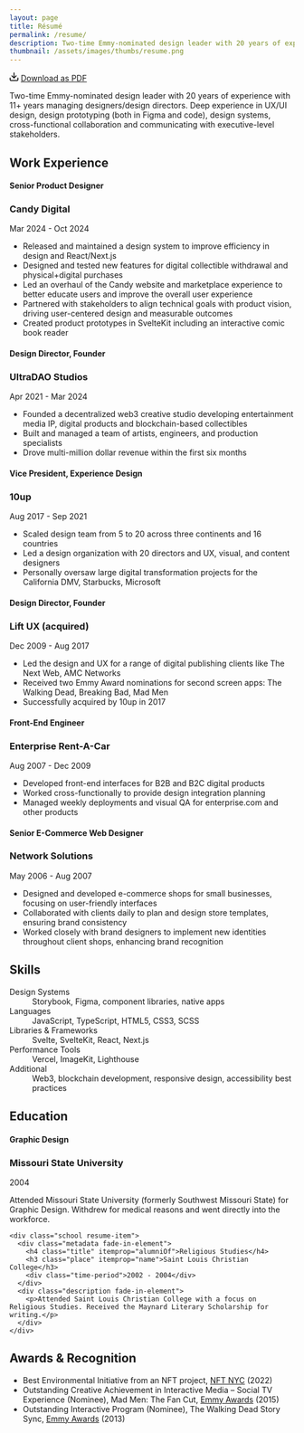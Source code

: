 ```yaml
---
layout: page
title: Résumé
permalink: /resume/
description: Two-time Emmy-nominated design leader with 20 years of experience with 11+ years managing designers/design directors. Deep experience in UX/UI design, design prototyping (both in Figma and code), design systems, cross-functional collaboration and communicating with executive-level stakeholders.
thumbnail: /assets/images/thumbs/resume.png
---
```


<div class="content-container">

  <div class="fade-in-element download-resume">
    <svg class="feather" width="16" height="16" viewBox="0 0 14 14" fill="none" xmlns="http://www.w3.org/2000/svg">
      <path fill-rule="evenodd" clip-rule="evenodd" d="M0.999919 8.33337C1.36811 8.33337 1.66659 8.63185 1.66659 9.00004V11.6667C1.66659 11.8435 1.73682 12.0131 1.86185 12.1381C1.98687 12.2631 2.15644 12.3334 2.33325 12.3334H11.6666C11.8434 12.3334 12.013 12.2631 12.138 12.1381C12.263 12.0131 12.3333 11.8435 12.3333 11.6667V9.00004C12.3333 8.63185 12.6317 8.33337 12.9999 8.33337C13.3681 8.33337 13.6666 8.63185 13.6666 9.00004V11.6667C13.6666 12.1971 13.4559 12.7058 13.0808 13.0809C12.7057 13.456 12.197 13.6667 11.6666 13.6667H2.33325C1.80282 13.6667 1.29411 13.456 0.919038 13.0809C0.543966 12.7058 0.333252 12.1971 0.333252 11.6667V9.00004C0.333252 8.63185 0.631729 8.33337 0.999919 8.33337Z" fill="black"/>
      <path fill-rule="evenodd" clip-rule="evenodd" d="M3.19526 5.19526C3.45561 4.93491 3.87772 4.93491 4.13807 5.19526L7 8.05719L9.86193 5.19526C10.1223 4.93491 10.5444 4.93491 10.8047 5.19526C11.0651 5.45561 11.0651 5.87772 10.8047 6.13807L7.4714 9.47141C7.21106 9.73175 6.78895 9.73175 6.5286 9.47141L3.19526 6.13807C2.93491 5.87772 2.93491 5.45561 3.19526 5.19526Z" fill="black"/>
      <path fill-rule="evenodd" clip-rule="evenodd" d="M6.99992 0.333374C7.36811 0.333374 7.66659 0.631851 7.66659 1.00004V9.00004C7.66659 9.36823 7.36811 9.66671 6.99992 9.66671C6.63173 9.66671 6.33325 9.36823 6.33325 9.00004V1.00004C6.33325 0.631851 6.63173 0.333374 6.99992 0.333374Z" fill="black"/>
    </svg>
    <a class="inline ml-1" href="/assets/downloads/product-design-executive-chris-wallace.pdf" download> Download as PDF</a>
  </div>

  <div itemscope itemtype="http://schema.org/Person">
  <p itemprop="description" class="fade-in-element sub-heading !mb-4">Two-time Emmy-nominated design leader with 20 years of experience with 11+ years managing designers/design directors. Deep experience in UX/UI design, design prototyping (both in Figma and code), design systems, cross-functional collaboration and communicating with executive-level stakeholders.</p>
  
  <h2 class="fade-in-element mt-12">Work Experience</h2>

  <div class="jobs" itemscope itemtype="http://schema.org/Organization">
    <div class="job resume-item" itemprop="employee">
      <div class="metadata fade-in-element">
        <h4 class="title" itemprop="roleName">Senior Product Designer</h4>
        <h3 class="place" itemprop="name">Candy Digital</h3>
        <div class="time-period" itemprop="worksFor">Mar 2024 - Oct 2024</div>
      </div>
      <div class="description fade-in-element">
        <ul class="list-disc pl-5 space-y-2">
          <li>Released and maintained a design system to improve efficiency in design and React/Next.js</li>
          <li>Designed and tested new features for digital collectible withdrawal and physical+digital purchases</li>
          <li>Led an overhaul of the Candy website and marketplace experience to better educate users and improve the overall user experience</li>
          <li>Partnered with stakeholders to align technical goals with product vision, driving user-centered design and measurable outcomes</li>
          <li>Created product prototypes in SvelteKit including an interactive comic book reader</li>
        </ul>
      </div>
    </div>
    <div class="job resume-item" itemprop="employee">
      <div class="metadata fade-in-element">
        <h4 class="title" itemprop="roleName">Design Director, Founder</h4>
        <h3 class="place" itemprop="name">UltraDAO Studios</h3>
        <div class="time-period" itemprop="worksFor">Apr 2021 - Mar 2024</div>
      </div>
      <div class="description fade-in-element">
        <ul class="list-disc pl-5 space-y-2">
          <li>Founded a decentralized web3 creative studio developing entertainment media IP, digital products and blockchain-based collectibles</li>
          <li>Built and managed a team of artists, engineers, and production specialists</li>
          <li>Drove multi-million dollar revenue within the first six months</li>
        </ul>
      </div>
    </div>
    <div class="job resume-item" itemprop="employee">
      <div class="metadata fade-in-element">
        <h4 class="title" itemprop="roleName">Vice President, Experience Design</h4>
        <h3 class="place" itemprop="name">10up</h3>
        <div class="time-period" itemprop="worksFor">Aug 2017 - Sep 2021</div>
      </div>
      <div class="description fade-in-element">
        <ul class="list-disc pl-5 space-y-2">
          <li>Scaled design team from 5 to 20 across three continents and 16 countries</li>
          <li>Led a design organization with 20 directors and UX, visual, and content designers</li>
          <li>Personally oversaw large digital transformation projects for the California DMV, Starbucks, Microsoft</li>
        </ul>
      </div>
    </div>
    <div class="job resume-item" itemprop="employee">
      <div class="metadata fade-in-element">
        <h4 class="title" itemprop="roleName">Design Director, Founder</h4>
        <h3 class="place" itemprop="name">Lift UX (acquired)</h3>
        <div class="time-period" itemprop="worksFor">Dec 2009 - Aug 2017</div>
      </div>
      <div class="description fade-in-element">
        <ul class="list-disc pl-5 space-y-2">
          <li>Led the design and UX for a range of digital publishing clients like The Next Web, AMC Networks</li>
          <li>Received two Emmy Award nominations for second screen apps: The Walking Dead, Breaking Bad, Mad Men</li>
          <li>Successfully acquired by 10up in 2017</li>
        </ul>
      </div>
    </div>
    <div class="job resume-item" itemprop="employee">
      <div class="metadata fade-in-element">
        <h4 class="title" itemprop="roleName">Front-End Engineer</h4>
        <h3 class="place" itemprop="name">Enterprise Rent-A-Car</h3>
        <div class="time-period" itemprop="worksFor">Aug 2007 - Dec 2009</div>
      </div>
      <div class="description fade-in-element">
        <ul class="list-disc pl-5 space-y-2">
          <li>Developed front-end interfaces for B2B and B2C digital products</li>
          <li>Worked cross-functionally to provide design integration planning</li>
          <li>Managed weekly deployments and visual QA for enterprise.com and other products</li>
        </ul>
      </div>
    </div>
    <div class="job resume-item" itemprop="employee">
      <div class="metadata fade-in-element">
        <h4 class="title" itemprop="roleName">Senior E-Commerce Web Designer</h4>
        <h3 class="place" itemprop="name">Network Solutions</h3>
        <div class="time-period" itemprop="worksFor">May 2006 - Aug 2007</div>
      </div>
      <div class="description fade-in-element">
        <ul class="list-disc pl-5 space-y-2">
          <li>Designed and developed e-commerce shops for small businesses, focusing on user-friendly interfaces</li>
          <li>Collaborated with clients daily to plan and design store templates, ensuring brand consistency</li>
          <li>Worked closely with brand designers to implement new identities throughout client shops, enhancing brand recognition</li>
        </ul>
      </div>
    </div>
  </div>

  <h2 class="fade-in-element">Skills</h2>

  <dl class="fade-in-element skills-list" itemprop="knowsAbout">
    <dt>Design Systems</dt>
    <dd>Storybook, Figma, component libraries, native apps</dd>
    <dt>Languages</dt>
    <dd>JavaScript, TypeScript, HTML5, CSS3, SCSS</dd>
    <dt>Libraries &amp; Frameworks</dt>
    <dd>Svelte, SvelteKit, React, Next.js</dd>
    <dt>Performance Tools</dt>
    <dd>Vercel, ImageKit, Lighthouse</dd>
    <dt>Additional</dt>
    <dd>Web3, blockchain development, responsive design, accessibility best practices</dd>
  </dl>

  <h2 class="fade-in-element">Education</h2>

  <div class="schools" itemscope itemtype="http://schema.org/EducationalOrganization">
    <div class="school resume-item">
      <div class="metadata fade-in-element">
        <h4 class="title" itemprop="alumniOf">Graphic Design</h4>
        <h3 class="place" itemprop="name">Missouri State University</h3>
        <div class="time-period">2004</div>
      </div>
      <div class="description fade-in-element">
        <p>Attended Missouri State University (formerly Southwest Missouri State) for Graphic Design. Withdrew for medical reasons and went directly into the workforce.</p>
      </div>
    </div>

    <div class="school resume-item">
      <div class="metadata fade-in-element">
        <h4 class="title" itemprop="alumniOf">Religious Studies</h4>
        <h3 class="place" itemprop="name">Saint Louis Christian College</h3>
        <div class="time-period">2002 - 2004</div>
      </div>
      <div class="description fade-in-element">
        <p>Attended Saint Louis Christian College with a focus on Religious Studies. Received the Maynard Literary Scholarship for writing.</p>
      </div>
    </div>

  </div>

  <h2 class="fade-in-element">Awards & Recognition</h2>

  <ul itemscope itemtype="http://schema.org/ItemList" class="list-disc pl-5 space-y-2 fade-in-element">
    <li itemprop="itemListElement">Best Environmental Initiative from an NFT project, <a href="https://nft.nyc/" target="_blank">NFT NYC</a> (2022)</li>
    <li itemprop="itemListElement">Outstanding Creative Achievement in Interactive Media – Social TV Experience (Nominee), Mad Men: The Fan Cut, <a href="https://emmys.com" target="_blank">Emmy Awards</a> (2015)</li>
    <li itemprop="itemListElement">Outstanding Interactive Program (Nominee), The Walking Dead Story Sync, <a href="https://emmys.com" target="_blank">Emmy Awards</a> (2013)</li>
  </ul>
</div>
